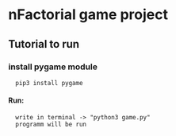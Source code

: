 # nFactorial game project

## Tutorial to run
   ### install pygame module
      pip3 install pygame
   #### Run:
      write in terminal -> "python3 game.py"
      programm will be run